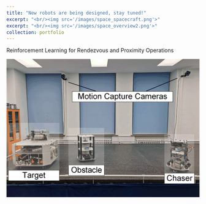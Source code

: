 ```yaml
---
title: "New robots are being designed, stay tuned!"
excerpt: "<br/><img src='/images/space_spacecraft.png'>"
excerpt: "<br/><img src='/images/space_overview2.png'>"
collection: portfolio
---
```


Reinforcement Learning for Rendezvous and Proximity Operations

[![IMAGE ALT TEXT HERE](/images/space_overview2.png)](https://www.youtube.com/watch?v=Elo7wOvmWXE&ab_channel=brlrpo)
